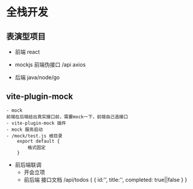 # 全栈开发
## 表演型项目 
- 前端 react 
- mockjs 前端伪接口
    /api axios 
    
- 后端 java/node/go

## vite-plugin-mock
    - mock
    前端在后端给出真实接口前，需要mock一下，前端自己造接口
    - vite-plugin-mock 插件
    - mock 服务启动
    - /mock/test.js 根目录
        export default {
            格式固定
        }

- 前后端联调
    - 开会立项
    - 前后端 接口文档
    /api/todos
    {
        {
            id:'',
            title:'',
            completed: true||false
        }
    }